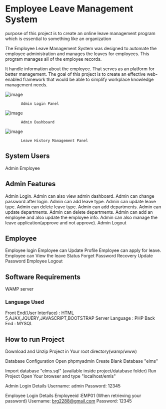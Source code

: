 # Employee Leave Management System
 
 purpose of this project is to create an online leave management program which is essential to something like an organization
 
 The Employee Leave Management System was designed to automate the employee administration and manages the leaves for employees. This program manages all of the employee records.
 
It handle information about the employee. That serves as an platform for better management. The goal of this project is to create an effective web-enabled framework that would be able to simplify workplace knowledge management needs. 
 
![image](https://user-images.githubusercontent.com/35210955/109515887-9add2280-7acd-11eb-8dc6-777083ee7543.png)
           
           Admin Login Panel
           
![image](https://user-images.githubusercontent.com/35210955/109516110-d5df5600-7acd-11eb-8d36-3c0f8e5cb1db.png)

           Admin Dashboard

![image](https://user-images.githubusercontent.com/35210955/109518026-e690cb80-7acf-11eb-8c53-15e6332ea39c.png)

           Leave History Management Panel 

## System Users
  Admin
  Employee
  
## Admin Features
  Admin Login.
  Admin can also view admin dashboard.
  Admin can change password after login.
  Admin can add leave type.
  Admin can update leave type.
  Admin can delete leave type.
  Admin can add departments.
  Admin can update departments.
  Admin can delete departments.
  Admin can add an employee and also update the employee info.
  Admin can also manage the leave application(approve and not approve).
  Admin Logout
  
  
## Employee
  Employee login
  Employee can Update Profile
  Employee can apply for leave.
  Employee can View the leave Status
  Forget Password Recovery
  Update Password
  Employee Logout
  
  
## Software Requirements
  WAMP server
### Language Used
  Front End(User Interface) : HTML 5,AJAX,JQUERY,JAVASCRIPT,BOOTSTRAP
  Server Language : PHP
  Back End : MYSQL
  
  
## How to run Project
Download and Unzip Project in Your root directory(wamp/www)

Database Configuration
Open phpmyadmin
Create Blank Database "elms"

Import database "elms.sql" (available inside project/database folder)
Run Project
Open Your browser and type "localhost/emls"

Admin Login Details
Username: admin
Password: 12345

Employee Login Details
Employeeid :EMP01 (When retrieving your password)
Username: brg2288@gmail.com
Password: 12345 
